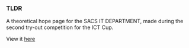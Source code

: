 ### TLDR
A theoretical hope page for the SACS IT DEPARTMENT, made during the second try-out competition for the ICT Cup.

View it [here](https://walpuerto.github.io/SACS-IT-Department/)
